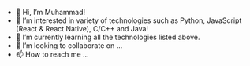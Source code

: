- 👋 Hi, I’m Muhammad!
- 👀 I’m interested in variety of technologies such as Python, JavaScript (React & React Native), C/C++ and Java!
- 🌱 I’m currently learning all the technologies listed above.
- 💞️ I’m looking to collaborate on ...
- 📫 How to reach me ...
